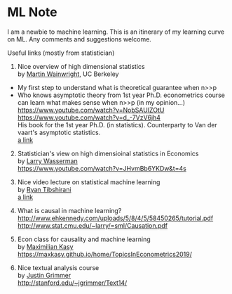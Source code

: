 # ML Note

I am a newbie to machine learning. This is an itinerary of my learning curve on ML. Any comments and suggestions welcome.

Useful links (mostly from statistician)

1) Nice overview of high dimensional statistics <br/> 
by [Martin Wainwright](https://people.eecs.berkeley.edu/~wainwrig/?_ga=2.18494076.435531114.1573686806-1909242507.1563054461), UC Berkeley <br/>
- My first step to understand what is theoretical guarantee when n>>p  <br/>
- Who knows asymptotic theory from 1st year Ph.D. econometrics course can learn what makes sense when n>>p  (in my opinion...) <br/>
https://www.youtube.com/watch?v=NobSAUIZOtU <br/>
https://www.youtube.com/watch?v=d_-7VzV6jh4 <br/>
His book for the 1st year Ph.D. (in statistics). Counterparty to Van der vaart's asymptotic statistics.<br/>
[a link](https://www.amazon.com/gp/product/1108498027/ref=dbs_a_def_rwt_bibl_vppi_i0) <br/>

2) Statistician's view on high dimensioinal statistics in Economics <br/>
by [Larry Wasserman](http://www.stat.cmu.edu/~larry/) <br/>
https://www.youtube.com/watch?v=JHvmBb6YKDw&t=4s <br/>

3) Nice video lecture on statistical machine learning<br/>
by [Ryan Tibshirani](http://www.stat.cmu.edu/~ryantibs/statml/)<br/>
[a link](http://www.stat.cmu.edu/~ryantibs/statml/) <br/>

4) What is causal in machine learning?<br/>
http://www.ehkennedy.com/uploads/5/8/4/5/58450265/tutorial.pdf<br/>
http://www.stat.cmu.edu/~larry/=sml/Causation.pdf <br/>

5) Econ class for causality and machine learning <br/>
by [Maximilian Kasy](https://maxkasy.github.io/) <br/>
https://maxkasy.github.io/home/TopicsInEconometrics2019/ <br/>

6) Nice textual analysis course <br/>
by [Justin Grimmer](https://www.justingrimmer.org/) <br/>
http://stanford.edu/~jgrimmer/Text14/ 
